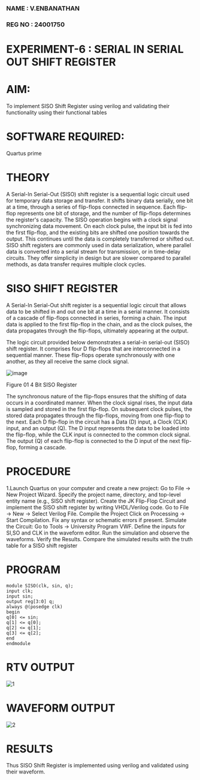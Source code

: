 ### NAME : V.ENBANATHAN
### REG NO : 24001750
# EXPERIMENT-6 : SERIAL IN SERIAL OUT SHIFT REGISTER
# AIM:

To implement  SISO Shift Register using verilog and validating their functionality using their functional tables

# SOFTWARE REQUIRED:

Quartus prime

# THEORY
A Serial-In Serial-Out (SISO) shift register is a sequential logic circuit used for temporary data
storage and transfer. It shifts binary data serially, one bit at a time, through a series of flip-flops
connected in sequence. Each flip-flop represents one bit of storage, and the number of flip-flops
determines the register's capacity.
The SISO operation begins with a clock signal synchronizing data movement. On each clock pulse,
the input bit is fed into the first flip-flop, and the existing bits are shifted one position towards the
output. This continues until the data is completely transferred or shifted out.
SISO shift registers are commonly used in data serialization, where parallel data is converted into a
serial stream for transmission, or in time-delay circuits. They offer simplicity in design but are slower
compared to parallel methods, as data transfer requires multiple clock cycles.


# SISO SHIFT REGISTER

A Serial-In Serial-Out shift register is a sequential logic circuit that allows data to be shifted in and out one bit at a time in a serial manner. It consists of a cascade of flip-flops connected in series, forming a chain. The input data is applied to the first flip-flop in the chain, and as the clock pulses, the data propagates through the flip-flops, ultimately appearing at the output.

The logic circuit provided below demonstrates a serial-in serial-out (SISO) shift register. It comprises four D flip-flops that are interconnected in a sequential manner. These flip-flops operate synchronously with one another, as they all receive the same clock signal.

![image](https://github.com/naavaneetha/SERIAL-IN-SERIAL-OUT-SHIFTREGISTER/assets/154305477/e81c4072-37f9-46c6-8145-566764b74c3a)

Figure 01 4 Bit SISO Register

The synchronous nature of the flip-flops ensures that the shifting of data occurs in a coordinated manner. When the clock signal rises, the input data is sampled and stored in the first flip-flop. On subsequent clock pulses, the stored data propagates through the flip-flops, moving from one flip-flop to the next.
Each D flip-flop in the circuit has a Data (D) input, a Clock (CLK) input, and an output (Q). The D input represents the data to be loaded into the flip-flop, while the CLK input is connected to the common clock signal. The output (Q) of each flip-flop is connected to the D input of the next flip-flop, forming a cascade.

# PROCEDURE
1.Launch Quartus on your computer and create a new project: Go to File → New Project Wizard.
Specify the project name, directory, and top-level entity name (e.g., SISO shift register).
Create the JK Flip-Flop Circuit and implement the SISO shift register by writing VHDL/Verilog code.
Go to File → New → Select Verilog File.
Compile the Project Click on Processing → Start Compilation.
Fix any syntax or schematic errors if present.
Simulate the Circuit: Go to Tools → University Program VWF.
Define the inputs for SI,SO and CLK in the waveform editor.
Run the simulation and observe the waveforms.
Verify the Results. Compare the simulated results with the truth table for a SISO shift register


# PROGRAM
```
module SISO(clk, sin, q);
input clk;
input sin;
output reg[3:0] q;
always @(posedge clk)
begin
q[0] <= sin;
q[1] <= q[0];
q[2] <= q[1];
q[3] <= q[2];
end
endmodule
```

# RTV OUTPUT
![1](https://github.com/user-attachments/assets/d915b152-ecf3-48ba-bbf2-2d8c2669df6a)


# WAVEFORM OUTPUT
![2](https://github.com/user-attachments/assets/9ffbcc20-b942-4a18-8bcf-5c0d98ee8bd2)



# RESULTS
Thus SISO Shift Register is implemented using verilog and validated using their waveform.
